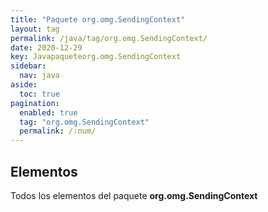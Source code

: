 ```yaml
---
title: "Paquete org.omg.SendingContext"
layout: tag
permalink: /java/tag/org.omg.SendingContext/
date: 2020-12-29
key: Javapaqueteorg.omg.SendingContext
sidebar: 
  nav: java
aside: 
  toc: true
pagination: 
  enabled: true
  tag: "org.omg.SendingContext"
  permalink: /:num/
---
```


<h2>Elementos</h2>
Todos los elementos del paquete <strong>org.omg.SendingContext</strong>
